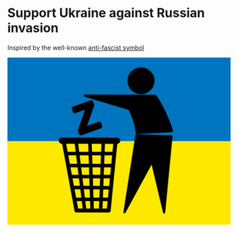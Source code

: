 # Support Ukraine against Russian invasion

Inspired by the well-known [anti-fascist symbol](https://de.wikipedia.org/wiki/Datei:Halte_Deine_Umwelt_sauber.svg)

![symbol](UkraineDisposeZ.png)
